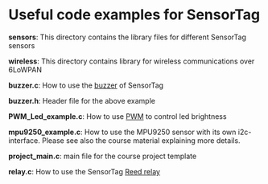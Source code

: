 # Useful code examples for SensorTag

**sensors**: This directory contains the library files for different SensorTag sensors

**wireless**: This directory contains library for wireless communications over 6LoWPAN

**buzzer.c**: How to use the [buzzer](https://en.wikipedia.org/wiki/Buzzer) of SensorTag

**buzzer.h**: Header file for the above example

**PWM_Led_example.c**: How to use [PWM](https://en.wikipedia.org/wiki/Pulse-width_modulation) to control led brightness

**mpu9250_example.c**: How to use the MPU9250 sensor with its own i2c-interface. Please see also the course material explaining more details. 

**project_main.c**: main file for the course project template

**relay.c**: How to use the SensorTag [Reed relay](https://en.wikipedia.org/wiki/Reed_relay)
